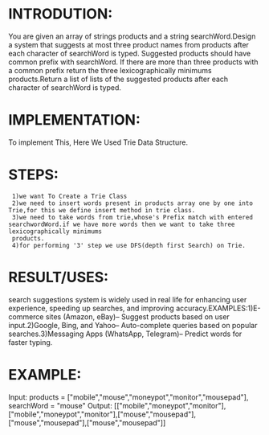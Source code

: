 # **INTRODUTION**:

You are given an array of strings products and a string searchWord.Design a system that suggests at most three product names from products after each character of searchWord is typed. Suggested products should have common prefix with searchWord. If there are more than three products with a common prefix return the three lexicographically minimums products.Return a list of lists of the suggested products after each character of searchWord is typed.

# **IMPLEMENTATION**:

  To implement This, Here We Used Trie Data Structure.

  # **STEPS**:

     1)we want To Create a Trie Class
     2)we need to insert words present in products array one by one into Trie,for this we define insert method in trie class.
     3)we need to take words from trie,whose's Prefix match with entered searchwordWord.if we have more words then we want to take three lexicographically minimums 
     products.
     4)for performing '3' step we use DFS(depth first Search) on Trie.

# **RESULT/USES**:

search suggestions system is widely used in real life for enhancing user experience, speeding up
searches, and improving accuracy.EXAMPLES:1)E-commerce sites (Amazon, eBay)– Suggest products based on user
input.2)Google, Bing, and Yahoo– Auto-complete queries based on popular searches.3)Messaging Apps (WhatsApp,
Telegram)– Predict words for faster typing.
# **EXAMPLE**:
Input: products = ["mobile","mouse","moneypot","monitor","mousepad"], searchWord = "mouse"
Output: [["mobile","moneypot","monitor"],["mobile","moneypot","monitor"],["mouse","mousepad"],["mouse","mousepad"],["mouse","mousepad"]]
